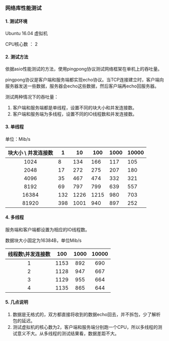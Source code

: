 ### 网络库性能测试

#### 1. 测试环境

Ubuntu 16.04 虚拟机

CPU核心数 ： 2



#### 2. 测试方法

依据asio性能测试的方法，使用pingpong协议测试网络框架在单机上的吞吐量。

pingpong协议是客户端和服务端都实现echo协议。当TCP连接建立时，客户端向服务器发送一些数据，服务器会echo这些数据，然后客户端再echo回服务器。

测试两种情况下的吞吐量：

1. 客户端和服务端都是单线程，设置不同的块大小和并发连接数。
2. 客户端和服务端为多线程，设置不同的IO线程数和并发连接数。



#### 3. 单线程

单位：Mib/s

| 块大小 \ 并发连接数 | 1    | 10   | 100  | 1000 | 10000 |
| :-----------------: | ---- | ---- | ---- | ---- | ----- |
|        1024         | 8    | 134  | 166  | 117  | 105   |
|        2048         | 17   | 272  | 275  | 207  | 180   |
|        4096         | 35   | 467  | 474  | 332  | 321   |
|        8192         | 69   | 797  | 799  | 639  | 557   |
|        16384        | 132  | 1226 | 1215 | 980  | 703   |
|        81920        | 398  | 1001 | 940  | 897  | 252   |



#### 4. 多线程

服务端和客户端都设置为相应的IO线程数。

数据块大小固定为16384B，单位Mib/s

| 线程数\并发连接数 | 100  | 1000 | 10000 |
| :---------------: | :--: | :--: | :--: |
|         1         | 1153 | 892  | 690  |
|         2         | 1128 | 947  | 667  |
|         3         | 1129 | 955  | 664  |
|         4         | 1135 | 865  | 644  |



#### 5. 几点说明
1. 数据是无格式的，双方都直接将收到的数据echo回去，并不拆包，少了解析包的延迟。
2. 测试虚拟机的核心数为2，客户端和服务端分别跑一个CPU，所以多线程的测试意义不大。从多线程的测试结果看，数据差距不大。
